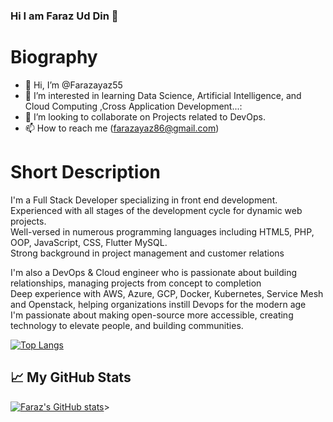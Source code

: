 ### Hi I am Faraz Ud Din 👋
# Biography
- 👋 Hi, I’m @Farazayaz55
- 👀 I’m interested in learning Data Science, Artificial Intelligence, and Cloud Computing ,Cross Application Development...:
- 💞️ I’m looking to collaborate on Projects related to DevOps.
- 📫 How to reach me (farazayaz86@gmail.com)
# Short Description
I'm a Full Stack Developer specializing in front end development.
Experienced with all stages of the development cycle for dynamic web projects.</br>
Well-versed in numerous programming languages including HTML5, PHP, OOP, JavaScript, CSS, Flutter MySQL.</br>
Strong background in project management and customer relations

I'm also a DevOps & Cloud engineer who is passionate about building relationships, managing projects from concept to completion </br>
 Deep experience with AWS, Azure, GCP, Docker, Kubernetes, Service Mesh and Openstack, helping organizations instill Devops for the modern age </br>
 I'm passionate about making open-source more accessible, creating technology to elevate people, and building communities.</br>


[![Top Langs](https://github-readme-stats.vercel.app/api/top-langs/?username=Farazayaz55&layout=compact)](https://github.com/Farazayaz55/github-readme-stats)

## &#x1f4c8; My GitHub Stats

[![Faraz's GitHub stats](https://github-readme-stats.vercel.app/api?username=farazayaz55&show_icons=true&theme=github_dark)](https://github.com/farazayaz55/github-readme-stats)>
<!--
**farazayaz55/farazayaz55** is a ✨ _special_ ✨ repository because its `README.md` (this file) appears on your GitHub profile.

Here are some ideas to get you started:

- 🔭 I’m currently working on ...
- 🌱 I’m currently learning ...
- 👯 I’m looking to collaborate on ...
- 🤔 I’m looking for help with ...
- 💬 Ask me about ...
- 📫 How to reach me: ...
- 😄 Pronouns: ...
- ⚡ Fun fact: ...
-->
